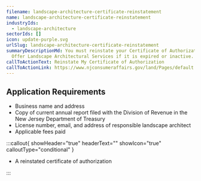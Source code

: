 ```yaml
---
filename: landscape-architecture-certificate-reinstatement
name: landscape-architecture-certificate-reinstatement
industryIds:
  - landscape-architecture
sectorIds: []
icon: update-purple.svg
urlSlug: landscape-architecture-certificate-reinstatement
summaryDescriptionMd: You must reinstate your Certificate of Authorization to
  Offer Landscape Architectural Services if it is expired or inactive.
callToActionText: Reinstate My Certificate of Authorization
callToActionLink: https://www.njconsumeraffairs.gov/land/Pages/default.aspx
---
```

## Application Requirements

- Business name and address 
- Copy of current annual report filed with the Division of Revenue in the New Jersey Department of Treasury
- License number, email, and address of responsible landscape architect
- Applicable fees paid

:::callout{ showHeader="true" headerText="" showIcon="true" calloutType="conditional" }

- A reinstated certificate of authorization

:::
